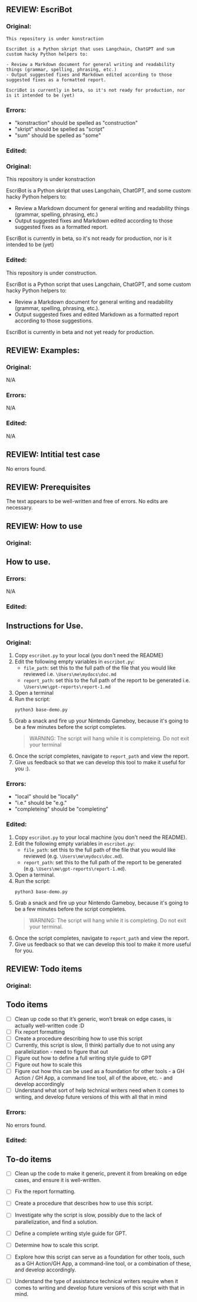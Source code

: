 

## REVIEW: EscriBot


<!-- CLASSIFIED AS NARRATIVE !-->


### Original:
```
This repository is under konstraction 

EscriBot is a Python skript that uses Langchain, ChatGPT and sum custom hacky Python helpers to:

- Review a Markdown document for general writing and readability things (grammar, spelling, phrasing, etc.)
- Output suggested fixes and Markdown edited according to those suggested fixes as a formatted report. 

EscriBot is currently in beta, so it's not ready for production, nor is it intended to be (yet)
```

### Errors:
- "konstraction" should be spelled as "construction"
- "skript" should be spelled as "script"
- "sum" should be spelled as "some"

### Edited:

### Original:
This repository is under konstraction 

EscriBot is a Python skript that uses Langchain, ChatGPT, and some custom hacky Python helpers to:

- Review a Markdown document for general writing and readability things (grammar, spelling, phrasing, etc.)
- Output suggested fixes and Markdown edited according to those suggested fixes as a formatted report. 

EscriBot is currently in beta, so it's not ready for production, nor is it intended to be (yet)

### Edited:
This repository is under construction.

EscriBot is a Python script that uses Langchain, ChatGPT, and some custom hacky Python helpers to:

- Review a Markdown document for general writing and readability (grammar, spelling, phrasing, etc.).
- Output suggested fixes and edited Markdown as a formatted report according to those suggestions.

EscriBot is currently in beta and not yet ready for production.



 <!-- END_REVIEW: EscriBot !-->



## REVIEW: Examples:


<!-- CLASSIFIED AS NARRATIVE !-->


### Original:

N/A

### Errors:

N/A

### Edited:

N/A



 <!-- END_REVIEW: Examples: !-->



## REVIEW: Intitial test case


<!-- CLASSIFIED AS NARRATIVE !-->


No errors found.



 <!-- END_REVIEW: Intitial test case !-->



## REVIEW: Prerequisites


<!-- CLASSIFIED AS NARRATIVE !-->


The text appears to be well-written and free of errors. No edits are necessary.



 <!-- END_REVIEW: Prerequisites !-->



## REVIEW: How to use


<!-- CLASSIFIED AS PROCEDURE !-->


### Original:
## How to use.

### Errors:
N/A

### Edited:
## Instructions for Use.

### Original:
1. Copy `escribot.py` to your local (you don't need the README)
2. Edit the following empty variables in `escribot.py`:
   - `file_path`: set this to the full path of the file that you would like reviewed i.e. `\Users\me\mydocs\doc.md`
   - `report_path`: set this to the full path of the report to be generated i.e. `\Users\me\gpt-reports\report-1.md`
3. Open a terminal
4. Run the script:
   ```shell
   python3 base-demo.py
   ```
5. Grab a snack and fire up your Nintendo Gameboy, because it's going to be a few minutes before the script completes.
   > WARNING: The script will hang while it is completeing. Do not exit your terminal
6. Once the script completes, navigate to `report_path` and view the report.
7. Give us feedback so that we can develop this tool to make it useful for you :).

### Errors:
- "local" should be "locally"
- "i.e." should be "e.g."
- "completeing" should be "completing"

### Edited:
1. Copy `escribot.py` to your local machine (you don't need the README).
2. Edit the following empty variables in `escribot.py`:
   - `file_path`: set this to the full path of the file that you would like reviewed (e.g. `\Users\me\mydocs\doc.md`).
   - `report_path`: set this to the full path of the report to be generated (e.g. `\Users\me\gpt-reports\report-1.md`).
3. Open a terminal.
4. Run the script:
   ```shell
   python3 base-demo.py
   ```
5. Grab a snack and fire up your Nintendo Gameboy, because it's going to be a few minutes before the script completes.
   > WARNING: The script will hang while it is completing. Do not exit your terminal.
6. Once the script completes, navigate to `report_path` and view the report.
7. Give us feedback so that we can develop this tool to make it more useful for you.



 <!-- END_REVIEW: How to use !-->



## REVIEW: Todo items


<!-- CLASSIFIED AS NARRATIVE !-->


### Original:

 ## Todo items

- [ ] Clean up code so that it’s generic, won’t break on edge cases, is actually well-written code :D
- [ ] Fix report formatting
- [ ] Create a procedure describing how to use this script
- [ ] Currently, this script is slow, (I think) partially due to not using any parallelization - need to figure that out 
- [ ] Figure out how to define a full writing style guide to GPT
- [ ] Figure out how to scale this 
- [ ] Figure out how this can be used as a foundation for other tools -  a GH Action / GH App, a command line tool, all of the above, etc. - and develop accordingly
- [ ] Understand what sort of help technical writers need when it comes to writing, and develop future versions of this with all that in mind

### Errors:

No errors found.

### Edited:

## To-do items

- [ ] Clean up the code to make it generic, prevent it from breaking on edge cases, and ensure it is well-written.
- [ ] Fix the report formatting.
- [ ] Create a procedure that describes how to use this script.
- [ ] Investigate why the script is slow, possibly due to the lack of parallelization, and find a solution.
- [ ] Define a complete writing style guide for GPT.
- [ ] Determine how to scale this script.
- [ ] Explore how this script can serve as a foundation for other tools, such as a GH Action/GH App, a command-line tool, or a combination of these, and develop accordingly.
- [ ] Understand the type of assistance technical writers require when it comes to writing and develop future versions of this script with that in mind.



 <!-- END_REVIEW: Todo items !-->

